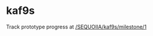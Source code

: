 # kaf9s

Track prototype progress at [/SEQUOIIA/kaf9s/milestone/1](https://github.com/SEQUOIIA/kaf9s/milestone/1)
